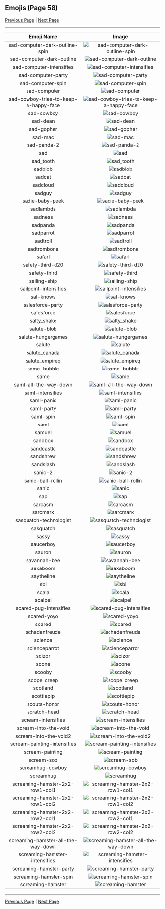 
## Emojis (Page 58)

[Previous Page](/docs/hny/page-r-0057.md)
  | [Next Page](/docs/hny/page-s-0059.md)

<hr />

|Emoji Name|Image|
| :-: | :-: |
|sad-computer-dark-outline-spin| ![sad-computer-dark-outline-spin](/emojis/hny/sad-computer-dark-outline-spin.gif)|
|sad-computer-dark-outline| ![sad-computer-dark-outline](/emojis/hny/sad-computer-dark-outline.png)|
|sad-computer-intensifies| ![sad-computer-intensifies](/emojis/hny/sad-computer-intensifies.gif)|
|sad-computer-party| ![sad-computer-party](/emojis/hny/sad-computer-party.gif)|
|sad-computer-spin| ![sad-computer-spin](/emojis/hny/sad-computer-spin.gif)|
|sad-computer| ![sad-computer](/emojis/hny/sad-computer.png)|
|sad-cowboy-tries-to-keep-a-happy-face| ![sad-cowboy-tries-to-keep-a-happy-face](/emojis/hny/sad-cowboy-tries-to-keep-a-happy-face.png)|
|sad-cowboy| ![sad-cowboy](/emojis/hny/sad-cowboy.png)|
|sad-dean| ![sad-dean](/emojis/hny/sad-dean.png)|
|sad-gopher| ![sad-gopher](/emojis/hny/sad-gopher.png)|
|sad-mac| ![sad-mac](/emojis/hny/sad-mac.png)|
|sad-panda-2| ![sad-panda-2](/emojis/hny/sad-panda-2.gif)|
|sad| ![sad](/emojis/hny/sad.png)|
|sad_tooth| ![sad_tooth](/emojis/hny/sad_tooth.png)|
|sadblob| ![sadblob](/emojis/hny/sadblob.gif)|
|sadcat| ![sadcat](/emojis/hny/sadcat.png)|
|sadcloud| ![sadcloud](/emojis/hny/sadcloud.gif)|
|sadguy| ![sadguy](/emojis/hny/sadguy.png)|
|sadie-baby-peek| ![sadie-baby-peek](/emojis/hny/sadie-baby-peek.png)|
|sadlambda| ![sadlambda](/emojis/hny/sadlambda.png)|
|sadness| ![sadness](/emojis/hny/sadness.gif)|
|sadpanda| ![sadpanda](/emojis/hny/sadpanda.png)|
|sadparrot| ![sadparrot](/emojis/hny/sadparrot.gif)|
|sadtroll| ![sadtroll](/emojis/hny/sadtroll.png)|
|sadtrombone| ![sadtrombone](/emojis/hny/sadtrombone.png)|
|safari| ![safari](/emojis/hny/safari.png)|
|safety-third-d20| ![safety-third-d20](/emojis/hny/safety-third-d20.png)|
|safety-third| ![safety-third](/emojis/hny/safety-third.png)|
|sailing-ship| ![sailing-ship](/emojis/hny/sailing-ship.png)|
|sailpoint-intensifies| ![sailpoint-intensifies](/emojis/hny/sailpoint-intensifies.gif)|
|sal-knows| ![sal-knows](/emojis/hny/sal-knows.png)|
|salesforce-party| ![salesforce-party](/emojis/hny/salesforce-party.gif)|
|salesforce| ![salesforce](/emojis/hny/salesforce.png)|
|salty_shake| ![salty_shake](/emojis/hny/salty_shake.gif)|
|salute-blob| ![salute-blob](/emojis/hny/salute-blob.png)|
|salute-hungergames| ![salute-hungergames](/emojis/hny/salute-hungergames.png)|
|salute| ![salute](/emojis/hny/salute.png)|
|salute_canada| ![salute_canada](/emojis/hny/salute_canada.gif)|
|salute_empireq| ![salute_empireq](/emojis/hny/salute_empireq.gif)|
|same-bubble| ![same-bubble](/emojis/hny/same-bubble.gif)|
|same| ![same](/emojis/hny/same.png)|
|saml-all-the-way-down| ![saml-all-the-way-down](/emojis/hny/saml-all-the-way-down.gif)|
|saml-intensifies| ![saml-intensifies](/emojis/hny/saml-intensifies.gif)|
|saml-panic| ![saml-panic](/emojis/hny/saml-panic.png)|
|saml-party| ![saml-party](/emojis/hny/saml-party.gif)|
|saml-spin| ![saml-spin](/emojis/hny/saml-spin.gif)|
|saml| ![saml](/emojis/hny/saml.png)|
|samuel| ![samuel](/emojis/hny/samuel.png)|
|sandbox| ![sandbox](/emojis/hny/sandbox.png)|
|sandcastle| ![sandcastle](/emojis/hny/sandcastle.gif)|
|sandshrew| ![sandshrew](/emojis/hny/sandshrew.png)|
|sandslash| ![sandslash](/emojis/hny/sandslash.png)|
|sanic-2| ![sanic-2](/emojis/hny/sanic-2.gif)|
|sanic-ball-rollin| ![sanic-ball-rollin](/emojis/hny/sanic-ball-rollin.gif)|
|sanic| ![sanic](/emojis/hny/sanic.png)|
|sap| ![sap](/emojis/hny/sap.png)|
|sarcasm| ![sarcasm](/emojis/hny/sarcasm.png)|
|sarcmark| ![sarcmark](/emojis/hny/sarcmark.png)|
|sasquatch-technologist| ![sasquatch-technologist](/emojis/hny/sasquatch-technologist.png)|
|sasquatch| ![sasquatch](/emojis/hny/sasquatch.png)|
|sassy| ![sassy](/emojis/hny/sassy.jpg)|
|saucerboy| ![saucerboy](/emojis/hny/saucerboy.jpg)|
|sauron| ![sauron](/emojis/hny/sauron.jpg)|
|savannah-bee| ![savannah-bee](/emojis/hny/savannah-bee.png)|
|saxaboom| ![saxaboom](/emojis/hny/saxaboom.gif)|
|saytheline| ![saytheline](/emojis/hny/saytheline.png)|
|sbi| ![sbi](/emojis/hny/sbi.png)|
|scala| ![scala](/emojis/hny/scala.png)|
|scalpel| ![scalpel](/emojis/hny/scalpel.png)|
|scared-pug-intensifies| ![scared-pug-intensifies](/emojis/hny/scared-pug-intensifies.gif)|
|scared-yoyo| ![scared-yoyo](/emojis/hny/scared-yoyo.gif)|
|scared| ![scared](/emojis/hny/scared.gif)|
|schadenfreude| ![schadenfreude](/emojis/hny/schadenfreude.png)|
|science| ![science](/emojis/hny/science.png)|
|scienceparrot| ![scienceparrot](/emojis/hny/scienceparrot.gif)|
|scizor| ![scizor](/emojis/hny/scizor.png)|
|scone| ![scone](/emojis/hny/scone.gif)|
|scooby| ![scooby](/emojis/hny/scooby.png)|
|scope_creep| ![scope_creep](/emojis/hny/scope_creep.png)|
|scotland| ![scotland](/emojis/hny/scotland.jpg)|
|scottiepip| ![scottiepip](/emojis/hny/scottiepip.jpg)|
|scouts-honor| ![scouts-honor](/emojis/hny/scouts-honor.gif)|
|scratch-head| ![scratch-head](/emojis/hny/scratch-head.gif)|
|scream-intensifies| ![scream-intensifies](/emojis/hny/scream-intensifies.gif)|
|scream-into-the-void| ![scream-into-the-void](/emojis/hny/scream-into-the-void.png)|
|scream-into-the-void2| ![scream-into-the-void2](/emojis/hny/scream-into-the-void2.gif)|
|scream-painting-intensifies| ![scream-painting-intensifies](/emojis/hny/scream-painting-intensifies.gif)|
|scream-painting| ![scream-painting](/emojis/hny/scream-painting.png)|
|scream-sob| ![scream-sob](/emojis/hny/scream-sob.png)|
|screamhug-cowboy| ![screamhug-cowboy](/emojis/hny/screamhug-cowboy.png)|
|screamhug| ![screamhug](/emojis/hny/screamhug.png)|
|screaming-hamster-2x2-row1-col1| ![screaming-hamster-2x2-row1-col1](/emojis/hny/screaming-hamster-2x2-row1-col1.png)|
|screaming-hamster-2x2-row1-col2| ![screaming-hamster-2x2-row1-col2](/emojis/hny/screaming-hamster-2x2-row1-col2.png)|
|screaming-hamster-2x2-row2-col1| ![screaming-hamster-2x2-row2-col1](/emojis/hny/screaming-hamster-2x2-row2-col1.png)|
|screaming-hamster-2x2-row2-col2| ![screaming-hamster-2x2-row2-col2](/emojis/hny/screaming-hamster-2x2-row2-col2.png)|
|screaming-hamster-all-the-way-down| ![screaming-hamster-all-the-way-down](/emojis/hny/screaming-hamster-all-the-way-down.gif)|
|screaming-hamster-intensifies| ![screaming-hamster-intensifies](/emojis/hny/screaming-hamster-intensifies.gif)|
|screaming-hamster-party| ![screaming-hamster-party](/emojis/hny/screaming-hamster-party.gif)|
|screaming-hamster-spin| ![screaming-hamster-spin](/emojis/hny/screaming-hamster-spin.gif)|
|screaming-hamster| ![screaming-hamster](/emojis/hny/screaming-hamster.png)|

<hr/>

[Previous Page](/docs/hny/page-r-0057.md)
  | [Next Page](/docs/hny/page-s-0059.md)